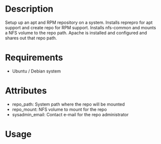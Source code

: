 Description
===========

Setup up an apt and RPM repository on a system.  Installs reprepro for apt support and
create repo for RPM support.  Installs nfs-common and mounts a NFS volume to the repo path.
Apache is installed and configured and shares out that repo path.


Requirements
============

* Ubuntu / Debian system


Attributes
==========

* repo_path: System path where the repo will be mounted
* repo_mount: NFS volume to mount for the repo
* sysadmin_email: Contact e-mail for the repo administrator


Usage
=====

